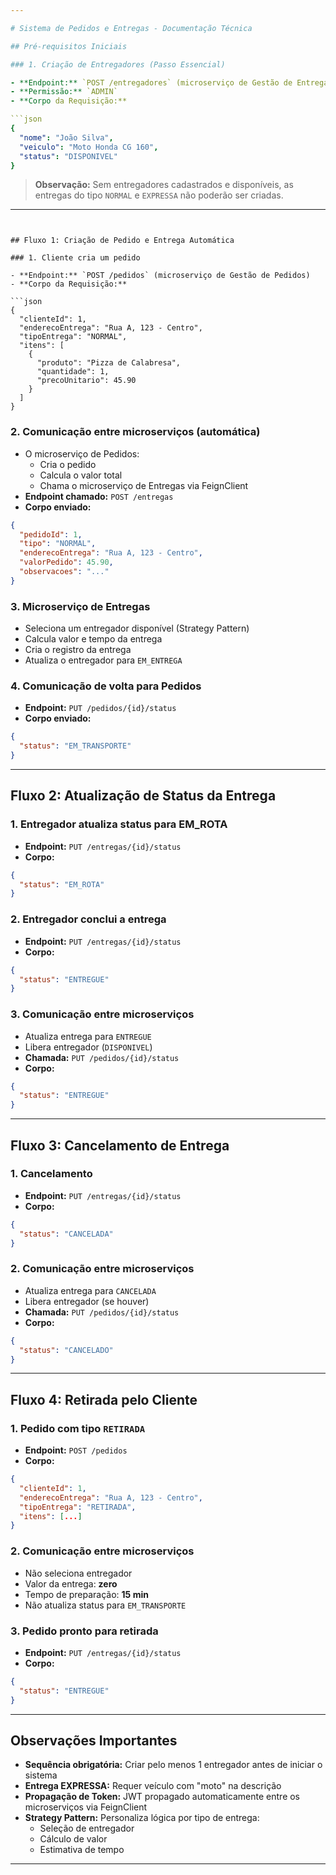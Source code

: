 ```yaml
---

# Sistema de Pedidos e Entregas - Documentação Técnica

## Pré-requisitos Iniciais

### 1. Criação de Entregadores (Passo Essencial)

- **Endpoint:** `POST /entregadores` (microserviço de Gestão de Entregas)
- **Permissão:** `ADMIN`
- **Corpo da Requisição:**

```json
{
  "nome": "João Silva",
  "veiculo": "Moto Honda CG 160",
  "status": "DISPONIVEL"
}
```

> **Observação:** Sem entregadores cadastrados e disponíveis, as entregas do tipo `NORMAL` e `EXPRESSA` não poderão ser criadas.

---
```


## Fluxo 1: Criação de Pedido e Entrega Automática

### 1. Cliente cria um pedido

- **Endpoint:** `POST /pedidos` (microserviço de Gestão de Pedidos)
- **Corpo da Requisição:**

```json
{
  "clienteId": 1,
  "enderecoEntrega": "Rua A, 123 - Centro",
  "tipoEntrega": "NORMAL",
  "itens": [
    {
      "produto": "Pizza de Calabresa",
      "quantidade": 1,
      "precoUnitario": 45.90
    }
  ]
}
```

### 2. Comunicação entre microserviços (automática)

- O microserviço de Pedidos:
    - Cria o pedido
    - Calcula o valor total
    - Chama o microserviço de Entregas via FeignClient
- **Endpoint chamado:** `POST /entregas`
- **Corpo enviado:**

```json
{
  "pedidoId": 1,
  "tipo": "NORMAL",
  "enderecoEntrega": "Rua A, 123 - Centro",
  "valorPedido": 45.90,
  "observacoes": "..."
}
```

### 3. Microserviço de Entregas

- Seleciona um entregador disponível (Strategy Pattern)
- Calcula valor e tempo da entrega
- Cria o registro da entrega
- Atualiza o entregador para `EM_ENTREGA`

### 4. Comunicação de volta para Pedidos

- **Endpoint:** `PUT /pedidos/{id}/status`
- **Corpo enviado:**

```json
{
  "status": "EM_TRANSPORTE"
}
```

---

## Fluxo 2: Atualização de Status da Entrega

### 1. Entregador atualiza status para EM_ROTA

- **Endpoint:** `PUT /entregas/{id}/status`
- **Corpo:**

```json
{
  "status": "EM_ROTA"
}
```

### 2. Entregador conclui a entrega

- **Endpoint:** `PUT /entregas/{id}/status`
- **Corpo:**

```json
{
  "status": "ENTREGUE"
}
```

### 3. Comunicação entre microserviços

- Atualiza entrega para `ENTREGUE`
- Libera entregador (`DISPONIVEL`)
- **Chamada:** `PUT /pedidos/{id}/status`
- **Corpo:**

```json
{
  "status": "ENTREGUE"
}
```

---

## Fluxo 3: Cancelamento de Entrega

### 1. Cancelamento

- **Endpoint:** `PUT /entregas/{id}/status`
- **Corpo:**

```json
{
  "status": "CANCELADA"
}
```

### 2. Comunicação entre microserviços

- Atualiza entrega para `CANCELADA`
- Libera entregador (se houver)
- **Chamada:** `PUT /pedidos/{id}/status`
- **Corpo:**

```json
{
  "status": "CANCELADO"
}
```

---

## Fluxo 4: Retirada pelo Cliente

### 1. Pedido com tipo `RETIRADA`

- **Endpoint:** `POST /pedidos`
- **Corpo:**

```json
{
  "clienteId": 1,
  "enderecoEntrega": "Rua A, 123 - Centro",
  "tipoEntrega": "RETIRADA",
  "itens": [...]
}
```

### 2. Comunicação entre microserviços

- Não seleciona entregador
- Valor da entrega: **zero**
- Tempo de preparação: **15 min**
- Não atualiza status para `EM_TRANSPORTE`

### 3. Pedido pronto para retirada

- **Endpoint:** `PUT /entregas/{id}/status`
- **Corpo:**

```json
{
  "status": "ENTREGUE"
}
```

---

## Observações Importantes

- **Sequência obrigatória:** Criar pelo menos 1 entregador antes de iniciar o sistema
- **Entrega EXPRESSA:** Requer veículo com "moto" na descrição
- **Propagação de Token:** JWT propagado automaticamente entre os microserviços via FeignClient
- **Strategy Pattern:** Personaliza lógica por tipo de entrega:
    - Seleção de entregador
    - Cálculo de valor
    - Estimativa de tempo

---